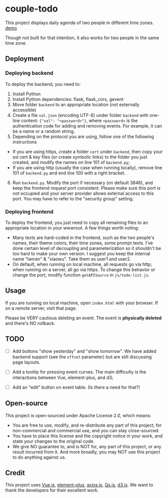 # couple-todo
This project displays daily agenda of two people in different time zones. [demo](https://iamwyh.cn/ring)

Though not built for that intention, it also works for two people in the same time zone.



## Deployment

### Deploying backend
To deploy the backend, you need to:
 1. Install Python
 2. Install Python dependencies: flask, flask_cors, gevent
 3. Move folder `backend` to an appropriate location (not externally accessible)
 4. Create a file `val.json` (encoding UTF-8) under folder `backend` with one-line content: `{"val": "<password>"}`, where `<password>` is the authentication code for adding and removing events. For example, it can be a name or a random string.
 5. Depending on the protocol you are using, follow one of the following instructions
 - If you are using https, create a folder `cert` under `backend`, then copy your ssl cert & key files (or create symbolic links) to the folder you just created, and modify the names on line 101 of `backend.py`;
 - If you are using http (usually the case when running locally), remove line 101 of `backend.py` and end line 100 with a right bracket.
 6. Run `backend.py`. Modify the port if necessary (on default 3846), and keep the frontend request port consistent. Please make sure this port is not occupied and your server provider allows external access to this port. You may have to refer to the "security group" setting.

### Deploying frontend
To deploy the frontend, you just need to copy all remaining files to an appropriate location in your wwwroot. A few things worth noting:
 - Many texts are hard-coded in the frontend, such as the two people's names, their theme colors, their time zones, some prompt texts. I've done certain level of decoupling and parameterization so it shouldn't be too hard to make your own version. I suggest you keep the internal name "lanran" & "xiaowu". Take them as user1 and user2.
 - On default, when running on local machine, all requests go via http; when running on a server, all go via https. To change this behavior or change the port, modify function `getAPISource` in `js/todo-list.js`.



## Usage

If you are running on local machine, open `index.html` with your browser. If on a remote server, visit that page.

Please be VERY cautious deleting an event. The event is **physically deleted** and there's NO rollback.



## TODO

- [ ] Add buttons "show yesterday" and "show tomorrow". We have added backend support (see the `offset` parameter) but are still discussing page layouts.
- [ ] Add a tooltip for pressing event curves. The main difficulty is the interactions between Vue, element-plus, and d3;
- [ ] Add an "edit" button on event table. (Is there a need for that?)



## Open-source
This project is open-sourced under Apache License 2.0, which means:

- You are free to use, modify, and re-distribute any part of this project, for non-commercial and commercial use, and you can stay close-sourced.
- You have to place this license and the copyright notice in your work, and state your changes to the original code.
- We give NO guarantee to, and is NOT for, any part of this project, or any result incurred from it. And more broadly, you may NOT use this project to do anything against us.



## Credit

This project uses [Vue.js](https://v3.vuejs.org/), [element-plus](https://element-plus.org), [axios.js](https://axios-http.com/), [Qs.js](https://github.com/ljharb/qs), [d3.js](https://d3js.org/). We want to thank the developers for their excellent work.
